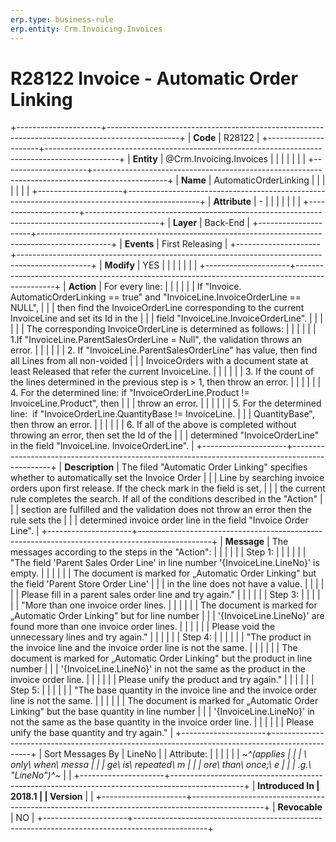 ```yaml
---
erp.type: business-rule
erp.entity: Crm.Invoicing.Invoices
---
```


# R28122 Invoice - Automatic Order Linking
+---------------------+------------------------------------------------------------------------------------------------+
| **Code**            | R28122                                                                                         |
+---------------------+------------------------------------------------------------------------------------------------+
| **Entity**          | @Crm.Invoicing.Invoices                                                                                        |
|                     |                                                                                                |
|                     |                                                                                                |
+---------------------+------------------------------------------------------------------------------------------------+
| **Name**            | AutomaticOrderLinking                                                                          |
|                     |                                                                                                |
|                     |                                                                                                |
+---------------------+------------------------------------------------------------------------------------------------+
| **Attribute**       | \-                                                                                             |
|                     |                                                                                                |
|                     |                                                                                                |
+---------------------+------------------------------------------------------------------------------------------------+
| **Layer**           | Back-End                                                                                       |
+---------------------+------------------------------------------------------------------------------------------------+
| **Events**          | First Releasing                                                                                |
+---------------------+------------------------------------------------------------------------------------------------+
| **Modify**          | YES                                                                                            |
|                     |                                                                                                |
|                     |                                                                                                |
+---------------------+------------------------------------------------------------------------------------------------+
| **Action**          | For every line:                                                                                |
|                     |                                                                                                |
|                     | If \"Invoice. AutomaticOrderLinking == true\" and \"InvoiceLine.InvoiceOrderLine == NULL\",    |
|                     | then find the InvoiceOrderLine corresponding to the current InvoiceLine and set its Id in the  |
|                     | field \"InvoiceLine.InvoiceOrderLine\".                                                        |
|                     |                                                                                                |
|                     | The corresponding InvoiceOrderLine is determined as follows:                                   |
|                     |                                                                                                |
|                     | 1.If \"InvoiceLine.ParentSalesOrderLine = Null\", the validation throws an error.              |
|                     |                                                                                                |
|                     | 2\. If \"InvoiceLine.ParentSalesOrderLine\" has value, then find all Lines from all non-voided |
|                     | InvoiceOrders with a document state at least Released that refer the current InvoiceLine.      |
|                     |                                                                                                |
|                     | 3\. If the count of the lines determined in the previous step is \> 1, then throw an error.    |
|                     |                                                                                                |
|                     | 4\. For the determined line: if \"InvoiceOrderLine.Product != InvoiceLine.Product\", then      |
|                     | throw an error.                                                                                |
|                     |                                                                                                |
|                     | 5\. For the determined line:  if \"InvoiceOrderLine.QuantityBase != InvoiceLine.               |
|                     | QuantityBase\", then throw an error.                                                           |
|                     |                                                                                                |
|                     | 6\. If all of the above is completed without throwing an error, then set the Id of the         |
|                     | determined \"InvoiceOrderLine\" in the field \"InvoiceLine. InvoiceOrderLine\".                |
+---------------------+------------------------------------------------------------------------------------------------+
| **Description**     | The filed \"Automatic Order Linking\" specifies whether to automatically set the Invoice Order |
|                     | Line by searching invoice orders upon first release. If the check mark in the field is set,    |
|                     | the current rule completes the search. If all of the conditions described in the \"Action\"    |
|                     | section are fulfilled and the validation does not throw an error then the rule sets the        |
|                     | determined invoice order line in the field \"Invoice Order Line\".                             |
+---------------------+------------------------------------------------------------------------------------------------+
| **Message**         | The messages according to the steps in the \"Action\":                                         |
|                     |                                                                                                |
|                     | Step 1:                                                                                        |
|                     |                                                                                                |
|                     | \"The field \'Parent Sales Order Line\' in line number \'{InvoiceLine.LineNo}\' is empty.      |
|                     |                                                                                                |
|                     | The document is marked for „Automatic Order Linking" but the field \'Parent Store Order Line\' |
|                     | in the line does not have a value.                                                             |
|                     |                                                                                                |
|                     | Please fill in a parent sales order line and try again.\"                                      |
|                     |                                                                                                |
|                     | Step 3:                                                                                        |
|                     |                                                                                                |
|                     | \"More than one invoice order lines.                                                           |
|                     |                                                                                                |
|                     | The document is marked for „Automatic Order Linking" but for line number                       |
|                     | \'{InvoiceLine.LineNo}\' are found more than one invoice order lines.                          |
|                     |                                                                                                |
|                     | Please void the unnecessary lines and try again.\"                                             |
|                     |                                                                                                |
|                     | Step 4:                                                                                        |
|                     |                                                                                                |
|                     | \"The product in the invoice line and the invoice order line is not the same.                  |
|                     |                                                                                                |
|                     | The document is marked for „Automatic Order Linking" but the product in line number            |
|                     | \'{InvoiceLine.LineNo}\' in not the same as the product in the invoice order line.             |
|                     |                                                                                                |
|                     | Please unify the product and try again.\"                                                      |
|                     |                                                                                                |
|                     | Step 5:                                                                                        |
|                     |                                                                                                |
|                     | \"The base quantity in the invoice line and the invoice order line is not the same.            |
|                     |                                                                                                |
|                     | The document is marked for „Automatic Order Linking" but the base quantity in line number      |
|                     | \'{InvoiceLine.LineNo}\' in not the same as the base quantity in the invoice order line.       |
|                     |                                                                                                |
|                     | Please unify the base quantity and try again.\"                                                |
+---------------------+------------------------------------------------------------------------------------------------+
| Sort Messages By    | LineNo                                                                                         |
| Attribute:          |                                                                                                |
|                     |                                                                                                |
| *~^(applies         |                                                                                                |
| \ only\ when\ messa |                                                                                                |
| ge\ is\ repeated\ m |                                                                                                |
| ore\ than\ once;\ e |                                                                                                |
| .g.\ \"LineNo\")^~* |                                                                                                |
+---------------------+------------------------------------------------------------------------------------------------+
| **Introduced In     | 2018.1                                                                                         |
| Version**           |                                                                                                |
+---------------------+------------------------------------------------------------------------------------------------+
| **Revocable**       | NO                                                                                             |
+---------------------+------------------------------------------------------------------------------------------------+

  

  

  
